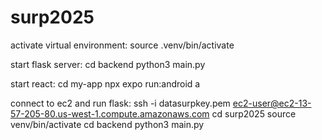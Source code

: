 # surp2025

activate virtual environment:
source .venv/bin/activate 

start flask server:
cd backend
python3 main.py

start react:
cd my-app
npx expo run:android
a

connect to ec2 and run flask:
ssh -i datasurpkey.pem ec2-user@ec2-13-57-205-80.us-west-1.compute.amazonaws.com
cd surp2025
source venv/bin/activate
cd backend
python3 main.py